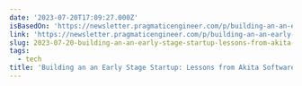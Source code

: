 ```yaml
---
date: '2023-07-20T17:09:27.000Z'
isBasedOn: 'https://newsletter.pragmaticengineer.com/p/building-an-an-early-stage-startup'
link: 'https://newsletter.pragmaticengineer.com/p/building-an-an-early-stage-startup'
slug: 2023-07-20-building-an-an-early-stage-startup-lessons-from-akita-software
tags:
  - tech
title: 'Building an an Early Stage Startup: Lessons from Akita Software'
---
```


